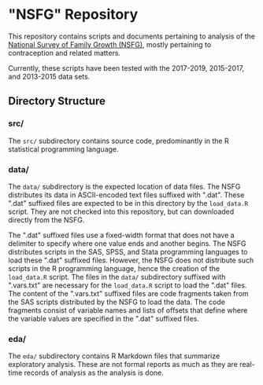 # "NSFG" Repository

This repository contains scripts and documents pertaining to analysis of the [National Survey of Family Growth (NSFG)](https://www.cdc.gov/nchs/nsfg/index.htm), mostly pertaining to contraception and related matters.

Currently, these scripts have been tested with the 2017-2019, 2015-2017, and 2013-2015 data sets.


## Directory Structure

### src/

The `src/` subdirectory contains source code, predominantly in the R statistical programming language.

### data/

The `data/` subdirectory is the expected location of data files. The NSFG distributes its data in ASCII-encoded text files suffixed with ".dat". These ".dat" suffixed files are expected to be in this directory by the `load_data.R` script. They are not checked into this repository, but can downloaded directly from the NSFG.

The ".dat" suffixed files use a fixed-width format that does not have a delimiter to specify where one value ends and another begins. The NSFG distributes scripts in the SAS, SPSS, and Stata programming languages to load these ".dat" suffixed files. However, the NSFG does not distribute such scripts in the R programming language, hence the creation of the `load_data.R` script. The files in the `data/` subdirectory suffixed with ".vars.txt" are necessary for the `load_data.R` script to load the ".dat" files. The content of the ".vars.txt" suffixed files are code fragments taken from the SAS scripts distributed by the NSFG to load the data. The code fragments consist of variable names and lists of offsets that define where the variable values are specified in the ".dat" suffixed files.

### eda/

The `eda/` subdirectory contains R Markdown files that summarize exploratory analysis. These are not formal reports as much as they are real-time records of analysis as the analysis is done.
